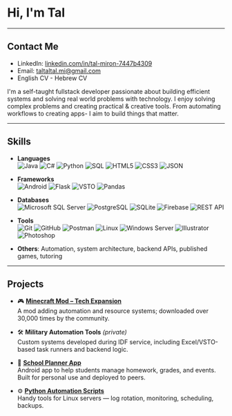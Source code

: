 
<!--
**Tal-Miron/Tal-Miron** is a ✨ _special_ ✨ repository because its `README.md` (this file) appears on your GitHub profile.
-->


# Hi, I'm Tal

---

## Contact Me

- LinkedIn: [linkedin.com/in/tal-miron-7447b4309](linkedin.com/in/tal-miron-7447b4309)
- Email: taltaltal.mi@gmail.com
- English CV  - Hebrew CV

I'm a self-taught fullstack developer passionate about building efficient systems and solving real world problems with technology.
I enjoy solving complex problems and creating practical & creative tools. 
From automating workflows to creating apps- I aim to build things that matter.

---

## Skills

- **Languages**  
![Java](https://img.shields.io/badge/Java-%23ED8B00.svg?style=for-the-badge&logo=openjdk&logoColor=white) ![C#](https://img.shields.io/badge/C%23-239120.svg?style=for-the-badge&logo=csharp&logoColor=white) ![Python](https://img.shields.io/badge/Python-3670A0.svg?style=for-the-badge&logo=python&logoColor=ffdd54) ![SQL](https://img.shields.io/badge/SQL-%2307405e.svg?style=for-the-badge&logo=sqlite&logoColor=white) ![HTML5](https://img.shields.io/badge/HTML5-E34F26.svg?style=for-the-badge&logo=html5&logoColor=white) ![CSS3](https://img.shields.io/badge/CSS-1572B6.svg?style=for-the-badge&logo=css3&logoColor=white) ![JSON](https://img.shields.io/badge/JSON-000000.svg?style=for-the-badge&logo=json&logoColor=white)

- **Frameworks**  
![Android](https://img.shields.io/badge/Android-3DDC84.svg?style=for-the-badge&logo=android&logoColor=white) ![Flask](https://img.shields.io/badge/Flask-000000.svg?style=for-the-badge&logo=flask&logoColor=white) ![VSTO](https://img.shields.io/badge/VSTO-0078D6.svg?style=for-the-badge&logo=windows&logoColor=white) ![Pandas](https://img.shields.io/badge/Pandas-150458.svg?style=for-the-badge&logo=pandas&logoColor=white)

- **Databases**  
![Microsoft SQL Server](https://img.shields.io/badge/Microsoft%20SQL%20Server-CC2927.svg?style=for-the-badge&logo=microsoftsqlserver&logoColor=white) ![PostgreSQL](https://img.shields.io/badge/PostgreSQL-316192.svg?style=for-the-badge&logo=postgresql&logoColor=white) ![SQLite](https://img.shields.io/badge/SQLite-003B57.svg?style=for-the-badge&logo=sqlite&logoColor=white) ![Firebase](https://img.shields.io/badge/Firebase-FFCA28.svg?style=for-the-badge&logo=firebase&logoColor=white) ![REST API](https://img.shields.io/badge/REST%20API-000000.svg?style=for-the-badge&logo=swagger&logoColor=white)

- **Tools**  
![Git](https://img.shields.io/badge/Git-F05032.svg?style=for-the-badge&logo=git&logoColor=white) ![GitHub](https://img.shields.io/badge/GitHub-181717.svg?style=for-the-badge&logo=github&logoColor=white) ![Postman](https://img.shields.io/badge/Postman-FF6C37.svg?style=for-the-badge&logo=postman&logoColor=white) ![Linux](https://img.shields.io/badge/Linux-FCC624.svg?style=for-the-badge&logo=linux&logoColor=black) ![Windows Server](https://img.shields.io/badge/Windows%20Server-0078D6.svg?style=for-the-badge&logo=windows&logoColor=white) ![Illustrator](https://img.shields.io/badge/Illustrator-FF9A00.svg?style=for-the-badge&logo=adobecreativecloud&logoColor=white) ![Photoshop](https://img.shields.io/badge/Photoshop-31A8FF.svg?style=for-the-badge&logo=adobecreativecloud&logoColor=white)


- **Others**: Automation, system architecture, backend APIs, published games, tutoring

---
## Projects

- 🎮 [**Minecraft Mod – Tech Expansion**](https://github.com/yourusername/tech-expansion)  
  A mod adding automation and resource systems; downloaded over 30,000 times by the community.

- 🛠️ **Military Automation Tools** *(private)*  
  Custom systems developed during IDF service, including Excel/VSTO-based task runners and backend logic.

- 📱 [**School Planner App**](https://github.com/yourusername/school-planner)  
  Android app to help students manage homework, grades, and events. Built for personal use and deployed to peers.

- ⚙️ [**Python Automation Scripts**](https://github.com/yourusername/sysmon-scripts)  
  Handy tools for Linux servers — log rotation, monitoring, scheduling, backups.
